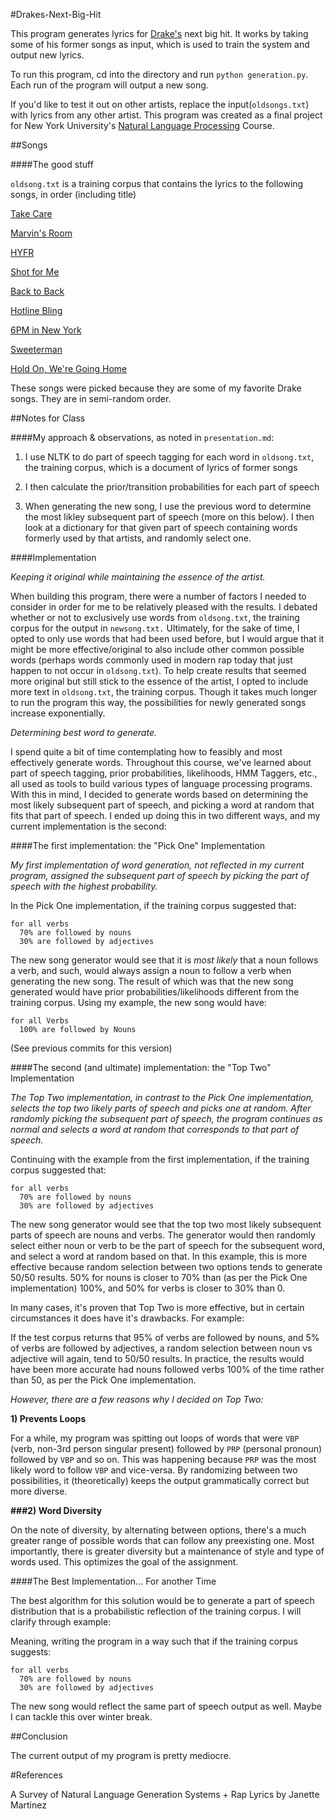 #Drakes-Next-Big-Hit

This program generates lyrics for [Drake's](https://play.spotify.com/artist/3TVXtAsR1Inumwj472S9r4?play=true&utm_source=open.spotify.com&utm_medium=open) next big hit. It works by taking some of his former songs as input, which is used to train the system and output new lyrics. 

To run this program, cd into the directory and run `python generation.py`. Each run of the program will output a new song.

If you'd like to test it out on other artists, replace the input(`oldsongs.txt`) with lyrics from any other artist. This program was created as a final project for New York University's [Natural Language Processing](http://cs.nyu.edu/courses/fall15/CSCI-UA.0480-006/) Course. 

##Songs

####The good stuff

`oldsong.txt` is a training corpus that contains the lyrics to the following songs, in order (including title)

[Take Care](https://play.spotify.com/album/63WdJvk8G9hxJn8u5rswNh?play=true&utm_source=open.spotify.com&utm_medium=open)

[Marvin's Room](https://play.spotify.com/track/2z3htsNRuhDN923ITatc56?play=true&utm_source=open.spotify.com&utm_medium=open)

[HYFR](https://play.spotify.com/track/0m1KYWlT6LhFRBDVq9UNx4)

[Shot for Me](https://play.spotify.com/track/6k7b4mcxLP5HPo6hNoXoM6?play=true&utm_source=open.spotify.com&utm_medium=open)

[Back to Back](https://play.spotify.com/track/6Q2F6SCi5jrPUCS2m1vPa6)

[Hotline Bling](https://play.spotify.com/album/19YQ10twgD5djBaBDUpH7o)

[6PM in New York](https://play.spotify.com/track/0KPUIYMqfLBvpRCwZ9hpFs)

[Sweeterman](https://www.youtube.com/watch?v=L8mu13y1itU)

[Hold On, We're Going Home](https://play.spotify.com/track/0FyBloIEdLS3f3SodFiju1?play=true&utm_source=open.spotify.com&utm_medium=open)

These songs were picked because they are some of my favorite Drake songs. They are in semi-random order.

##Notes for Class

####My approach & observations, as noted in `presentation.md`:

1. I use NLTK to do part of speech tagging for each word in `oldsong.txt`, the training corpus, which is a document of lyrics of former songs

2. I then calculate the prior/transition probabilities for each part of speech

3. When generating the new song, I use the previous word to determine the most likley subsequent part of speech (more on this below). I then look at a dictionary for that given part of speech containing words formerly used by that artists, and randomly select one.

####Implementation

*Keeping it original while maintaining the essence of the artist.*

When building this program, there were a number of factors I needed to consider in order for me to be relatively pleased with the results. I debated whether or not to exclusively use words from `oldsong.txt`, the training corpus for the output in  `newsong.txt.` Ultimately, for the sake of time, I opted to only use words that had been used before, but I would argue that it might be more effective/original to also include other common possible words (perhaps words commonly used in modern rap today that just happen to not occur in `oldsong.txt`).  To help create results that seemed more original but still stick to the essence of the artist, I opted to include more text in `oldsong.txt`, the training corpus. Though it takes much longer to run the program this way, the possibilities for newly generated songs increase exponentially.

*Determining best word to generate.*

I spend quite a bit of time contemplating how to feasibly and most effectively generate words. Throughout this course, we've learned about part of speech tagging, prior probabilities, likelihoods, HMM Taggers, etc., all used as tools to build various types of language processing programs.  With this in mind, I decided to generate words based on determining the most likely subsequent part of speech, and picking a word at random that fits that part of speech. I ended up doing this in two different ways, and my current implementation is the second:

####The first implementation: the "Pick One" Implementation

*My first implementation of word generation, not reflected in my current program, assigned the subsequent part of speech by picking the part of speech with the highest probability.*

In the Pick One implementation, if the training corpus suggested that:

```
for all verbs
  70% are followed by nouns
  30% are followed by adjectives
```

The new song generator would see that it is *most likely* that a noun follows a verb, and such, would always assign a noun to follow a verb when generating the new song. The result of which was that the new song generated would have prior probabilities/likelihoods different from the training corpus. Using my example, the new song would have:

```
for all Verbs
  100% are followed by Nouns
```

(See previous commits for this version)

####The second (and ultimate) implementation: the "Top Two" Implementation

*The Top Two implementation, in contrast to the Pick One implementation, selects the top two likely parts of speech and picks one at random. After randomly picking the subsequent part of speech, the program continues as normal and selects a word at random that corresponds to that part of speech.*

Continuing with the example from the first implementation, if the training corpus suggested that:

```
for all verbs
  70% are followed by nouns
  30% are followed by adjectives
```

The new song generator would see that the top two most likely subsequent parts of speech are nouns and verbs. The generator would then randomly select either noun or verb to be the part of speech for the subsequent word, and select a word at random based on that. In this example, this is more effective because random selection between two options tends to generate 50/50 results. 50% for nouns is closer to 70% than (as per the Pick One implementation) 100%, and 50% for verbs is closer to 30% than 0. 

In many cases, it's proven that Top Two is more effective, but in certain circumstances it does have it's drawbacks. For example:

If the test corpus returns that 95% of verbs are followed by nouns, and 5% of verbs are followed by adjectives, a random selection between noun vs adjective will again, tend to 50/50 results. In practice, the results would have been more accurate had nouns followed verbs 100% of the time rather than 50, as per the Pick One implementation.

*However, there are a few reasons why I decided on Top Two:*

**1) Prevents Loops**

For a while, my program was spitting out loops of words that were `VBP` (verb, non-3rd person singular present) followed by `PRP` (personal pronoun) followed by `VBP` and so on. This was happening because `PRP` was the most likely word to follow `VBP` and vice-versa. By randomizing between two possibilities, it (theoretically) keeps the output grammatically correct but more diverse.

**###2) Word Diversity**

On the note of diversity, by alternating between options, there's a much greater range of possible words that can follow any preexisting one. Most importantly, there is greater diversity but a maintenance of style and type of words used. This optimizes the goal of the assignment.

####The Best Implementation... For another Time

The best algorithm for this solution would be to generate a part of speech distribution that is a probabilistic reflection of the training corpus. I will clarify through example:

Meaning, writing the program in a way such that if the training corpus suggests:

```
for all verbs
  70% are followed by nouns
  30% are followed by adjectives
```

The new song would reflect the same part of speech output as well. Maybe I can tackle this over winter break.

##Conclusion

The current output of my program is pretty mediocre. 

#References

A Survey of Natural Language Generation Systems + Rap Lyrics by Janette Martinez
